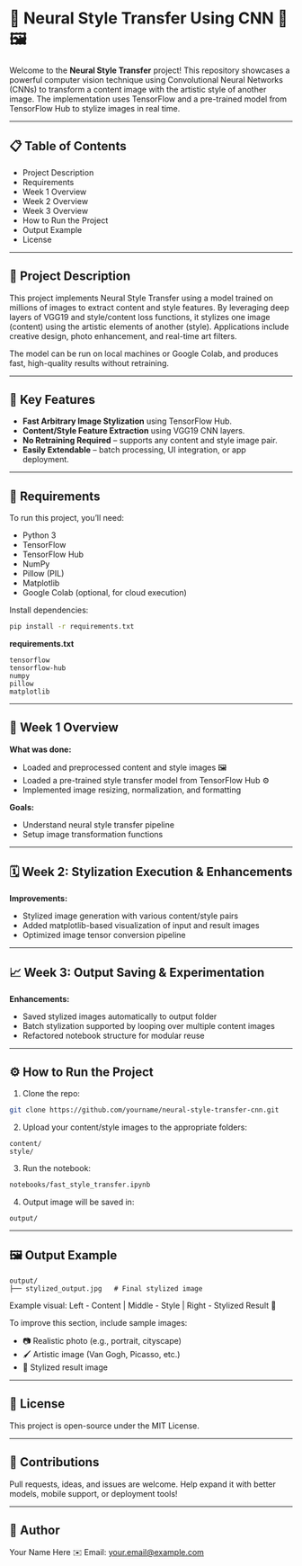 # 🎨 Neural Style Transfer Using CNN 🧠🖼️

Welcome to the **Neural Style Transfer** project! This repository showcases a powerful computer vision technique using Convolutional Neural Networks (CNNs) to transform a content image with the artistic style of another image. The implementation uses TensorFlow and a pre-trained model from TensorFlow Hub to stylize images in real time.

---

## 📋 Table of Contents

* Project Description
* Requirements
* Week 1 Overview
* Week 2 Overview
* Week 3 Overview
* How to Run the Project
* Output Example
* License

---

## 📝 Project Description

This project implements Neural Style Transfer using a model trained on millions of images to extract content and style features. By leveraging deep layers of VGG19 and style/content loss functions, it stylizes one image (content) using the artistic elements of another (style). Applications include creative design, photo enhancement, and real-time art filters.

The model can be run on local machines or Google Colab, and produces fast, high-quality results without retraining.

---

## 🧠 Key Features

* **Fast Arbitrary Image Stylization** using TensorFlow Hub.
* **Content/Style Feature Extraction** using VGG19 CNN layers.
* **No Retraining Required** – supports any content and style image pair.
* **Easily Extendable** – batch processing, UI integration, or app deployment.

---

## 🧰 Requirements

To run this project, you’ll need:

* Python 3
* TensorFlow
* TensorFlow Hub
* NumPy
* Pillow (PIL)
* Matplotlib
* Google Colab (optional, for cloud execution)

Install dependencies:

```bash
pip install -r requirements.txt
```

**requirements.txt**

```
tensorflow
tensorflow-hub
numpy
pillow
matplotlib
```

---

## 📅 Week 1 Overview

**What was done:**

* Loaded and preprocessed content and style images 🖼️
* Loaded a pre-trained style transfer model from TensorFlow Hub ⚙️
* Implemented image resizing, normalization, and formatting

**Goals:**

* Understand neural style transfer pipeline
* Setup image transformation functions

---

## 🗓️ Week 2: Stylization Execution & Enhancements

**Improvements:**

* Stylized image generation with various content/style pairs
* Added matplotlib-based visualization of input and result images
* Optimized image tensor conversion pipeline

---

## 📈 Week 3: Output Saving & Experimentation

**Enhancements:**

* Saved stylized images automatically to output folder
* Batch stylization supported by looping over multiple content images
* Refactored notebook structure for modular reuse

---

## ⚙️ How to Run the Project

1. Clone the repo:

```bash
git clone https://github.com/yourname/neural-style-transfer-cnn.git
```

2. Upload your content/style images to the appropriate folders:

```
content/
style/
```

3. Run the notebook:

```bash
notebooks/fast_style_transfer.ipynb
```

4. Output image will be saved in:

```
output/
```

---

## 🖼️ Output Example

```
output/
├── stylized_output.jpg   # Final stylized image
```

Example visual: Left - Content | Middle - Style | Right - Stylized Result 🎨

To improve this section, include sample images:

* 📷 Realistic photo (e.g., portrait, cityscape)
* 🖌️ Artistic image (Van Gogh, Picasso, etc.)
* 🎨 Stylized result image

---

## 📝 License

This project is open-source under the MIT License.

---

## 🤖 Contributions

Pull requests, ideas, and issues are welcome. Help expand it with better models, mobile support, or deployment tools!

---

## 👤 Author

Your Name Here
✉️ Email: [your.email@example.com](mailto:your.email@example.com)
